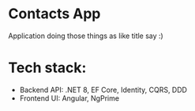 # Contacts App
Application doing those things as like title say :)

# Tech stack:
- Backend API: .NET 8, EF Core, Identity, CQRS, DDD
- Frontend UI: Angular, NgPrime
